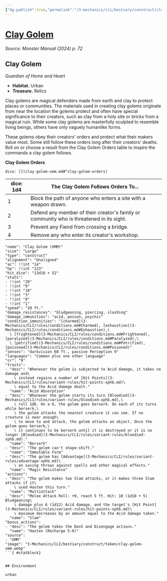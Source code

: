 ```yaml
---
{"dg-publish":true,"permalink":"/3-mechanics/cli/bestiary/construct/clay-golem-xmm/","tags":["ttrpg-cli/compendium/src/5e/xmm","ttrpg-cli/monster/cr/9","ttrpg-cli/monster/environment/urban","ttrpg-cli/monster/size/large","ttrpg-cli/monster/type/construct"],"noteIcon":""}
---
```


# [Clay Golem](3-Mechanics\CLI\bestiary\construct/clay-golem-xmm.md)
*Source: Monster Manual (2024) p. 72*  

## Clay Golem

*Guardian of Home and Heart*

- **Habitat.** Urban  
- **Treasure.** Relics  

Clay golems are magical defenders made from earth and clay to protect places or communities. The materials used in creating clay golems originate from near the location the golems protect and often have special significance to their creators, such as clay from a holy site or bricks from a magical ruin. While some clay golems are masterfully sculpted to resemble living beings, others have only vaguely humanlike forms.

These golems obey their creators' orders and protect what their makers value most. Some still follow these orders long after their creators' deaths. Roll on or choose a result from the Clay Golem Orders table to inspire the commands a clay golem follows.

**Clay Golem Orders**

`dice: [](clay-golem-xmm.md#^clay-golem-orders)`

| dice: 1d4 | The Clay Golem Follows Orders To... |
|-----------|-------------------------------------|
| 1 | Block the path of anyone who enters a site with a weapon drawn. |
| 2 | Defend any member of their creator's family or community who is threatened in its sight. |
| 3 | Prevent any Fiend from crossing a bridge. |
| 4 | Remove any who enter its creator's workshop. |{ #clay-golem-orders}


```statblock
"name": "Clay Golem (XMM)"
"size": "Large"
"type": "construct"
"alignment": "Unaligned"
"ac": !!int "14"
"hp": !!int "123"
"hit_dice": "13d10 + 52"
"stats":
- !!int "20"
- !!int "9"
- !!int "18"
- !!int "3"
- !!int "8"
- !!int "1"
"speed": "20 ft."
"damage_resistances": "bludgeoning, piercing, slashing"
"damage_immunities": "acid, poison, psychic"
"condition_immunities": "[charmed](3-Mechanics/CLI/rules/conditions.md#Charmed), [exhaustion](3-Mechanics/CLI/rules/conditions.md#Exhaustion),\
  \ [frightened](3-Mechanics/CLI/rules/conditions.md#Frightened), [paralyzed](3-Mechanics/CLI/rules/conditions.md#Paralyzed),\
  \ [petrified](3-Mechanics/CLI/rules/conditions.md#Petrified), [poisoned](3-Mechanics/CLI/rules/conditions.md#Poisoned)"
"senses": "darkvision 60 ft., passive Perception 9"
"languages": "Common plus one other language"
"cr": "9"
"traits":
- "desc": "Whenever the golem is subjected to Acid damage, it takes no damage and\
    \ instead regains a number of [Hit Points](3-Mechanics/CLI/rules/variant-rules/hit-points-xphb.md)\
    \ equal to the Acid damage dealt."
  "name": "Acid Absorption"
- "desc": "Whenever the golem starts its turn [Bloodied](3-Mechanics/CLI/rules/variant-rules/bloodied-xphb.md),\
    \ roll 1d6. On a 6, the golem goes berserk. On each of its turns while berserk,\
    \ the golem attacks the nearest creature it can see. If no creature is near enough\
    \ to move to and attack, the golem attacks an object. Once the golem goes berserk,\
    \ it continues to be berserk until it is destroyed or it is no longer [Bloodied](3-Mechanics/CLI/rules/variant-rules/bloodied-xphb.md)."
  "name": "Berserk"
- "desc": "The golem can't shape-shift."
  "name": "Immutable Form"
- "desc": "The golem has [Advantage](3-Mechanics/CLI/rules/variant-rules/advantage-xphb.md)\
    \ on saving throws against spells and other magical effects."
  "name": "Magic Resistance"
"actions":
- "desc": "The golem makes two Slam attacks, or it makes three Slam attacks if it\
    \ used Hasten this turn."
  "name": "Multiattack"
- "desc": "Melee Attack Roll: +9, reach 5 ft. Hit: 10 (1d10 + 5) Bludgeoning\
    \ damage plus 6 (1d12) Acid damage, and the target's [Hit Point](3-Mechanics/CLI/rules/variant-rules/hit-points-xphb.md)\
    \ maximum decreases by an amount equal to the Acid damage taken."
  "name": "Slam"
"bonus_actions":
- "desc": "The golem takes the Dash and Disengage actions."
  "name": "Hasten (Recharge 5-6)"
"source":
- "XMM"
"image": "3-Mechanics/CLI/bestiary/construct/token/clay-golem-xmm.webp"
```{ #statblock}


## Environment

urban